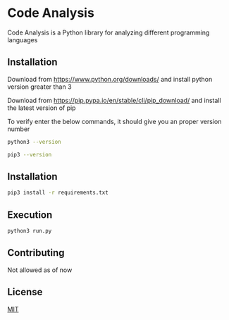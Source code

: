 # Code Analysis

Code Analysis is a Python library for analyzing different programming languages

## Installation

Download from https://www.python.org/downloads/ and install python version greater than 3

Download from https://pip.pypa.io/en/stable/cli/pip_download/ and install the latest version of pip

To verify enter the below commands, it should give you an proper version number

```bash
python3 --version
```
```bash
pip3 --version
```

## Installation

```bash
pip3 install -r requirements.txt
```

## Execution

```bash
python3 run.py
```

## Contributing
Not allowed as of now

## License
[MIT](https://choosealicense.com/licenses/mit/)
